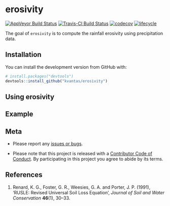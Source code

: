 <!-- README.md is generated from README.Rmd. Please edit that file -->
erosivity
=========

[![AppVeyor Build
Status](https://ci.appveyor.com/api/projects/status/github/kvantas/erosivity?branch=master&svg=true)](https://ci.appveyor.com/project/kvantas/erosivity)
[![Travis-CI Build
Status](https://travis-ci.org/kvantas/erosivity.svg?branch=master)](https://travis-ci.org/kvantas/erosivity)
[![codecov](https://codecov.io/github/kvantas/erosivity/branch/master/graphs/badge.svg)](https://codecov.io/gh/kvantas/erosivity)
[![lifecycle](https://img.shields.io/badge/lifecycle-experimental-orange.svg)](https://www.tidyverse.org/lifecycle/#experimental)

The goal of `erosivity` is to compute the rainfall erosivity using
precipitation data.

Installation
------------

You can install the development version from GitHub with:

``` r
# install.packages("devtools")
devtools::install_github("kvantas/erosivity")
```

Using erosivity
---------------

Example
-------

Meta
----

-   Please report any [issues or
    bugs](https://github.com/kvantas/hydroscoper/issues).

-   Please note that this project is released with a [Contributor Code
    of Conduct](CONDUCT.md). By participating in this project you agree
    to abide by its terms.

References
----------

1.  Renard, K. G., Foster, G. R., Weesies, G. A. and Porter, J. P.
    (1991), ‘RUSLE: Revised Universal Soil Loss Equation’, *Journal of
    Soil and Water Conservation* **46**(1), 30–33.
